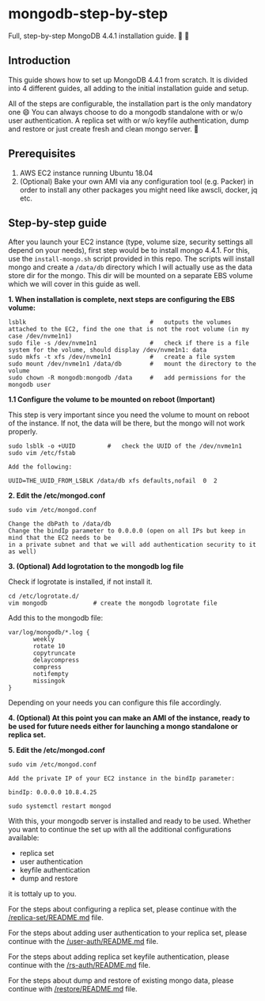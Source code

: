 # mongodb-step-by-step
Full, step-by-step MongoDB 4.4.1 installation guide. :leaves: :leaves:

## Introduction

This guide shows how to set up MongoDB 4.4.1 from scratch. It is divided into 4 different guides, all adding to the initial installation guide and setup. 

All of the steps are configurable, the installation part is the only mandatory one :smile:
You can always choose to do a mongodb standalone with or w/o user authentication. A replica set with or w/o keyfile authentication, dump and restore or just create fresh and clean mongo server. :herb:

## Prerequisites

1. AWS EC2 instance running Ubuntu 18.04
2. (Optional) Bake your own AMI via any configuration tool (e.g. Packer) in order to install any other packages you might need like awscli, docker, jq etc.

## Step-by-step guide

After you launch your EC2 instance (type, volume size, security settings all depend on your needs), first step would be to install mongo 4.4.1. For this, use the `install-mongo.sh` script provided in this repo. The scripts will install mongo and create a `/data/db` directory which I will actually use as the data store dir for the mongo. This dir will be mounted on a separate EBS volume which we will cover in this guide as well.

**1. When installation is complete, next steps are configuring the EBS volume:**

```
lsblk                                   #   outputs the volumes attached to the EC2, find the one that is not the root volume (in my case /dev/nvme1n1)
sudo file -s /dev/nvme1n1               #   check if there is a file system for the volume, should display /dev/nvme1n1: data
sudo mkfs -t xfs /dev/nvme1n1           #   create a file system
sudo mount /dev/nvme1n1 /data/db        #   mount the directory to the volume
sudo chown -R mongodb:mongodb /data     #   add permissions for the mongodb user
```

**1.1 Configure the volume to be mounted on reboot (Important)**

This step is very important since you need the volume to mount on reboot of the instance. If not, the data will be there, but the mongo will not work properly.

```
sudo lsblk -o +UUID         #   check the UUID of the /dev/nvme1n1
sudo vim /etc/fstab

Add the following:

UUID=THE_UUID_FROM_LSBLK /data/db xfs defaults,nofail  0  2
```

**2. Edit the /etc/mongod.conf**

```
sudo vim /etc/mongod.conf

Change the dbPath to /data/db 
Change the bindIp parameter to 0.0.0.0 (open on all IPs but keep in mind that the EC2 needs to be
in a private subnet and that we will add authentication security to it  as well)
```

**3. (Optional) Add logrotation to the mongodb log file**

Check if logrotate is installed, if not install it.

```
cd /etc/logrotate.d/
vim mongodb             # create the mongodb logrotate file
```
Add this to the mongodb file:
```
var/log/mongodb/*.log {
       weekly
       rotate 10
       copytruncate
       delaycompress
       compress
       notifempty
       missingok
}
```
Depending on your needs you can configure this file accordingly.

**4. (Optional) At this point you can make an AMI of the instance, ready to be used for future needs either for launching a mongo standalone or replica set.**

**5. Edit the /etc/mongod.conf**

```
sudo vim /etc/mongod.conf

Add the private IP of your EC2 instance in the bindIp parameter:

bindIp: 0.0.0.0 10.8.4.25

sudo systemctl restart mongod
```

With this, your mongodb server is installed and ready to be used. Whether you want to continue the set up with all the additional configurations available:

- replica set
- user authentication
- keyfile authentication
- dump and restore

it is tottaly up to you.

For the steps about configuring a replica set, please continue with the [/replica-set/README.md](https://github.com/antonioned/mongodb-step-by-step/blob/main/replica-set/README.md) file.

For the steps about adding user authentication to your replica set, please continue with the [/user-auth/README.md](https://github.com/antonioned/mongodb-step-by-step/blob/main/user-auth/README.md) file.

For the steps about adding replica set keyfile authentication, please continue with the [/rs-auth/README.md](https://github.com/antonioned/mongodb-step-by-step/blob/main/rs-auth/README.md) file.

For the steps about dump and restore of existing mongo data, please continue with [/restore/README.md](https://github.com/antonioned/mongodb-step-by-step/blob/main/restore/README.md) file.
